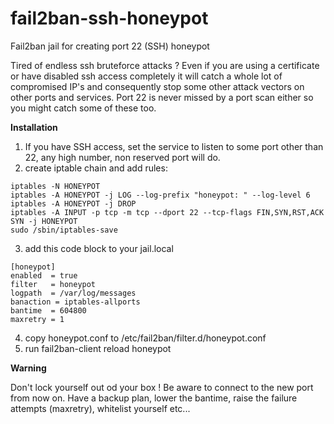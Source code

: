 # fail2ban-ssh-honeypot
Fail2ban jail for creating port 22 (SSH) honeypot

Tired of endless ssh bruteforce attacks ? Even if you are using a certificate or have disabled ssh access completely it will catch a whole lot of compromised IP's and consequently stop some other attack vectors on other ports and services. Port 22 is never missed by a port scan either so you might catch some of these too.

**Installation**

1) If you have SSH access, set the service to listen to some port other than 22, any high number, non reserved port will do.
2) create iptable chain and add rules:

```
iptables -N HONEYPOT
iptables -A HONEYPOT -j LOG --log-prefix "honeypot: " --log-level 6
iptables -A HONEYPOT -j DROP
iptables -A INPUT -p tcp -m tcp --dport 22 --tcp-flags FIN,SYN,RST,ACK SYN -j HONEYPOT
sudo /sbin/iptables-save
```
3) add this code block to your jail.local
```
[honeypot]
enabled  = true
filter   = honeypot
logpath  = /var/log/messages
banaction = iptables-allports
bantime  = 604800
maxretry = 1
```
4) copy honeypot.conf to /etc/fail2ban/filter.d/honeypot.conf
5) run fail2ban-client reload honeypot

**Warning**

Don't lock yourself out od your box ! Be aware to connect to the new port from now on. Have a backup plan, lower the bantime, raise the failure attempts (maxretry), whitelist yourself etc...
